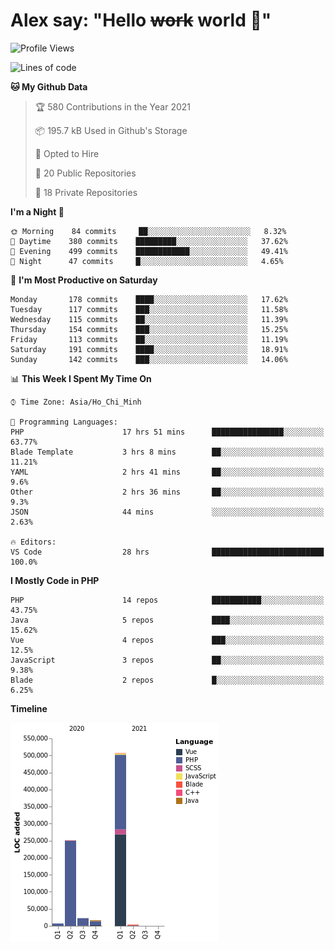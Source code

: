 # Alex say: "Hello ~~work~~ world 🐾"

<!--START_SECTION:waka-->
![Profile Views](http://img.shields.io/badge/Profile%20Views-0-blue)

![Lines of code](https://img.shields.io/badge/From%20Hello%20World%20I%27ve%20Written-808722%20lines%20of%20code-blue)

**🐱 My Github Data** 

> 🏆 580 Contributions in the Year 2021
 > 
> 📦 195.7 kB Used in Github's Storage 
 > 
> 💼 Opted to Hire
 > 
> 📜 20 Public Repositories 
 > 
> 🔑 18 Private Repositories  
 > 
**I'm a Night 🦉** 

```text
🌞 Morning    84 commits     ██░░░░░░░░░░░░░░░░░░░░░░░   8.32% 
🌆 Daytime    380 commits    █████████░░░░░░░░░░░░░░░░   37.62% 
🌃 Evening    499 commits    ████████████░░░░░░░░░░░░░   49.41% 
🌙 Night      47 commits     █░░░░░░░░░░░░░░░░░░░░░░░░   4.65%

```
📅 **I'm Most Productive on Saturday** 

```text
Monday       178 commits    ████░░░░░░░░░░░░░░░░░░░░░   17.62% 
Tuesday      117 commits    ███░░░░░░░░░░░░░░░░░░░░░░   11.58% 
Wednesday    115 commits    ██░░░░░░░░░░░░░░░░░░░░░░░   11.39% 
Thursday     154 commits    ███░░░░░░░░░░░░░░░░░░░░░░   15.25% 
Friday       113 commits    ██░░░░░░░░░░░░░░░░░░░░░░░   11.19% 
Saturday     191 commits    ████░░░░░░░░░░░░░░░░░░░░░   18.91% 
Sunday       142 commits    ███░░░░░░░░░░░░░░░░░░░░░░   14.06%

```


📊 **This Week I Spent My Time On** 

```text
⌚︎ Time Zone: Asia/Ho_Chi_Minh

💬 Programming Languages: 
PHP                      17 hrs 51 mins      ████████████████░░░░░░░░░   63.77% 
Blade Template           3 hrs 8 mins        ██░░░░░░░░░░░░░░░░░░░░░░░   11.21% 
YAML                     2 hrs 41 mins       ██░░░░░░░░░░░░░░░░░░░░░░░   9.6% 
Other                    2 hrs 36 mins       ██░░░░░░░░░░░░░░░░░░░░░░░   9.3% 
JSON                     44 mins             ░░░░░░░░░░░░░░░░░░░░░░░░░   2.63%

🔥 Editors: 
VS Code                  28 hrs              █████████████████████████   100.0%

```

**I Mostly Code in PHP** 

```text
PHP                      14 repos            ███████████░░░░░░░░░░░░░░   43.75% 
Java                     5 repos             ████░░░░░░░░░░░░░░░░░░░░░   15.62% 
Vue                      4 repos             ███░░░░░░░░░░░░░░░░░░░░░░   12.5% 
JavaScript               3 repos             ██░░░░░░░░░░░░░░░░░░░░░░░   9.38% 
Blade                    2 repos             █░░░░░░░░░░░░░░░░░░░░░░░░   6.25%

```


**Timeline**

![Chart not found](https://raw.githubusercontent.com/alexzvn/alexzvn/main/charts/bar_graph.png) 


<!--END_SECTION:waka-->
